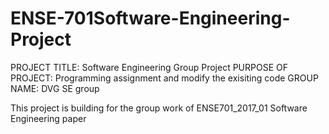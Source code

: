 # ENSE-701Software-Engineering-Project

PROJECT TITLE: Software Engineering Group Project
PURPOSE OF PROJECT: Programming assignment and modify the exisiting code 
GROUP NAME: DVG SE group

This project is building for the group work of ENSE701_2017_01 Software Engineering paper
